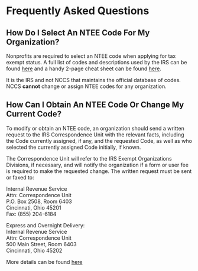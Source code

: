 # Frequently Asked Questions

## How Do I Select An NTEE Code For My Organization?

Nonprofits are required to select an NTEE code when applying for tax
exempt status. A full list of codes and descriptions used by the IRS can
be found
[here](https://urbaninstitute.github.io/nccs-legacy/ntee/ntee.html) and
a handy 2-page cheat sheet can be found
[here](https://nccs.urban.org/nccs/pubs/ntee-two-page-2005.pdf).

It is the IRS and not NCCS that maintains the official database of
codes. NCCS **cannot** change or assign NTEE codes for any organization.

## How Can I Obtain An NTEE Code Or Change My Current Code?

To modify or obtain an NTEE code, an organization should send a written
request to the IRS Correspondence Unit with the relevant facts,
including the Code currently assigned, if any, and the requested Code,
as well as who selected the currently assigned Code initially, if known.

The Correspondence Unit will refer to the IRS Exempt Organizations
Divisions, if necessary, and will notify the organization if a form or
user fee is required to make the requested change. The written request
must be sent or faxed to:

Internal Revenue Service  
Attn: Correspondence Unit  
P.O. Box 2508, Room 6403  
Cincinnati, Ohio 45201  
Fax: (855) 204-6184

Express and Overnight Delivery: <br> Internal Revenue Service <br> Attn:
Correspondence Unit <br> 500 Main Street, Room 6403 <br> Cincinnati,
Ohio 45202 <br>

More details can be found [here](https://www.irs.gov/publications/p557)
